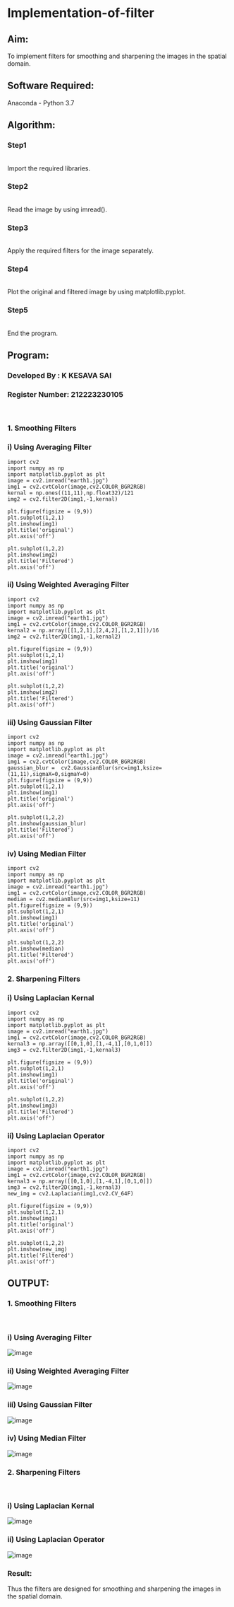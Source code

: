 # Implementation-of-filter
## Aim:
To implement filters for smoothing and sharpening the images in the spatial domain.

## Software Required:
Anaconda - Python 3.7

## Algorithm:
### Step1
</br>
Import the required libraries.
</br> 

### Step2
</br>
Read the image by using imread().
</br> 

### Step3
</br>
Apply the required filters for the image separately.
</br> 

### Step4
</br>
Plot the original and filtered image by using matplotlib.pyplot.
</br> 

### Step5
</br>
End the program.
</br> 

## Program:
### Developed By   : K KESAVA SAI
### Register Number: 212223230105
</br>

### 1. Smoothing Filters

### i) Using Averaging Filter
```Py
import cv2
import numpy as np
import matplotlib.pyplot as plt
image = cv2.imread("earth1.jpg")
img1 = cv2.cvtColor(image,cv2.COLOR_BGR2RGB)
kernal = np.ones((11,11),np.float32)/121
img2 = cv2.filter2D(img1,-1,kernal)

plt.figure(figsize = (9,9))
plt.subplot(1,2,1)
plt.imshow(img1)
plt.title('original')
plt.axis('off')

plt.subplot(1,2,2)
plt.imshow(img2)
plt.title('Filtered')
plt.axis('off')
```
 ### ii) Using Weighted Averaging Filter
```Py
import cv2
import numpy as np
import matplotlib.pyplot as plt
image = cv2.imread("earth1.jpg")
img1 = cv2.cvtColor(image,cv2.COLOR_BGR2RGB)
kernal2 = np.array([[1,2,1],[2,4,2],[1,2,1]])/16
img2 = cv2.filter2D(img1,-1,kernal2)

plt.figure(figsize = (9,9))
plt.subplot(1,2,1)
plt.imshow(img1)
plt.title('original')
plt.axis('off')

plt.subplot(1,2,2)
plt.imshow(img2)
plt.title('Filtered')
plt.axis('off')
```
### iii) Using Gaussian Filter
```Py
import cv2
import numpy as np
import matplotlib.pyplot as plt
image = cv2.imread("earth1.jpg")
img1 = cv2.cvtColor(image,cv2.COLOR_BGR2RGB)
gaussian_blur =  cv2.GaussianBlur(src=img1,ksize=(11,11),sigmaX=0,sigmaY=0)
plt.figure(figsize = (9,9))
plt.subplot(1,2,1)
plt.imshow(img1)
plt.title('original')
plt.axis('off')

plt.subplot(1,2,2)
plt.imshow(gaussian_blur)
plt.title('Filtered')
plt.axis('off')
```

### iv) Using Median Filter
```Py
import cv2
import numpy as np
import matplotlib.pyplot as plt
image = cv2.imread("earth1.jpg")
img1 = cv2.cvtColor(image,cv2.COLOR_BGR2RGB)
median = cv2.medianBlur(src=img1,ksize=11)
plt.figure(figsize = (9,9))
plt.subplot(1,2,1)
plt.imshow(img1)
plt.title('original')
plt.axis('off')

plt.subplot(1,2,2)
plt.imshow(median)
plt.title('Filtered')
plt.axis('off')
```

### 2. Sharpening Filters

### i) Using Laplacian Kernal
```Py
import cv2
import numpy as np
import matplotlib.pyplot as plt
image = cv2.imread("earth1.jpg")
img1 = cv2.cvtColor(image,cv2.COLOR_BGR2RGB)
kernal3 = np.array([[0,1,0],[1,-4,1],[0,1,0]])
img3 = cv2.filter2D(img1,-1,kernal3)

plt.figure(figsize = (9,9))
plt.subplot(1,2,1)
plt.imshow(img1)
plt.title('original')
plt.axis('off')

plt.subplot(1,2,2)
plt.imshow(img3)
plt.title('Filtered')
plt.axis('off')
```
### ii) Using Laplacian Operator
```Py
import cv2
import numpy as np
import matplotlib.pyplot as plt
image = cv2.imread("earth1.jpg")
img1 = cv2.cvtColor(image,cv2.COLOR_BGR2RGB)
kernal3 = np.array([[0,1,0],[1,-4,1],[0,1,0]])
img3 = cv2.filter2D(img1,-1,kernal3)
new_img = cv2.Laplacian(img1,cv2.CV_64F)

plt.figure(figsize = (9,9))
plt.subplot(1,2,1)
plt.imshow(img1)
plt.title('original')
plt.axis('off')

plt.subplot(1,2,2)
plt.imshow(new_img)
plt.title('Filtered')
plt.axis('off')
```

## OUTPUT:
### 1. Smoothing Filters
</br>

### i) Using Averaging Filter
![image](https://github.com/Kesavasai20/Implementation-of-filter/assets/138849303/7359c071-4a2e-48c6-af7f-27f86235f5d6)

### ii) Using Weighted Averaging Filter
![image](https://github.com/Kesavasai20/Implementation-of-filter/assets/138849303/8c49fec7-0675-4900-afa6-9e501561f04b)

### iii) Using Gaussian Filter
![image](https://github.com/Kesavasai20/Implementation-of-filter/assets/138849303/a0d25d0c-360a-4022-858f-a9f3de77482a)

### iv) Using Median Filter
![image](https://github.com/Kesavasai20/Implementation-of-filter/assets/138849303/85403d50-8008-4d56-87f8-fa101392fefb)

### 2. Sharpening Filters
</br>

### i) Using Laplacian Kernal
![image](https://github.com/Kesavasai20/Implementation-of-filter/assets/138849303/ff939e40-d019-4f68-9ca2-e36e18811ace)

### ii) Using Laplacian Operator
![image](https://github.com/Kesavasai20/Implementation-of-filter/assets/138849303/4bae56a8-41be-45b8-ad82-57983023dfaa)

### Result:
Thus the filters are designed for smoothing and sharpening the images in the spatial domain.
